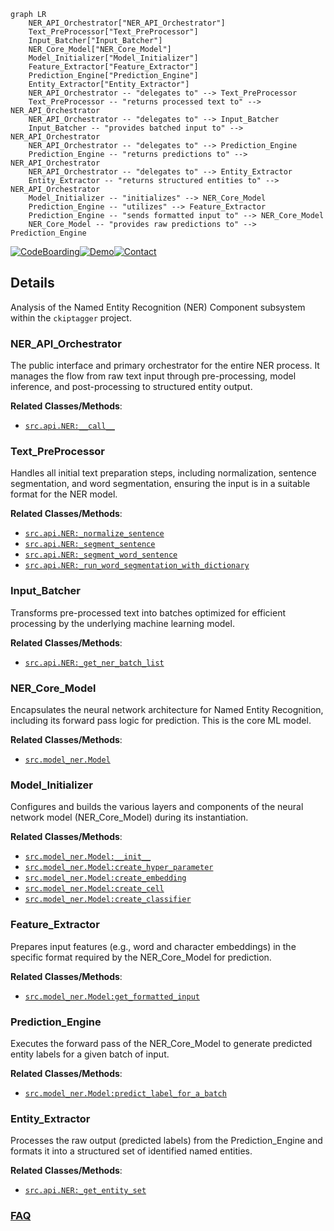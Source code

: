 ```mermaid
graph LR
    NER_API_Orchestrator["NER_API_Orchestrator"]
    Text_PreProcessor["Text_PreProcessor"]
    Input_Batcher["Input_Batcher"]
    NER_Core_Model["NER_Core_Model"]
    Model_Initializer["Model_Initializer"]
    Feature_Extractor["Feature_Extractor"]
    Prediction_Engine["Prediction_Engine"]
    Entity_Extractor["Entity_Extractor"]
    NER_API_Orchestrator -- "delegates to" --> Text_PreProcessor
    Text_PreProcessor -- "returns processed text to" --> NER_API_Orchestrator
    NER_API_Orchestrator -- "delegates to" --> Input_Batcher
    Input_Batcher -- "provides batched input to" --> NER_API_Orchestrator
    NER_API_Orchestrator -- "delegates to" --> Prediction_Engine
    Prediction_Engine -- "returns predictions to" --> NER_API_Orchestrator
    NER_API_Orchestrator -- "delegates to" --> Entity_Extractor
    Entity_Extractor -- "returns structured entities to" --> NER_API_Orchestrator
    Model_Initializer -- "initializes" --> NER_Core_Model
    Prediction_Engine -- "utilizes" --> Feature_Extractor
    Prediction_Engine -- "sends formatted input to" --> NER_Core_Model
    NER_Core_Model -- "provides raw predictions to" --> Prediction_Engine
```

[![CodeBoarding](https://img.shields.io/badge/Generated%20by-CodeBoarding-9cf?style=flat-square)](https://github.com/CodeBoarding/GeneratedOnBoardings)[![Demo](https://img.shields.io/badge/Try%20our-Demo-blue?style=flat-square)](https://www.codeboarding.org/demo)[![Contact](https://img.shields.io/badge/Contact%20us%20-%20contact@codeboarding.org-lightgrey?style=flat-square)](mailto:contact@codeboarding.org)

## Details

Analysis of the Named Entity Recognition (NER) Component subsystem within the `ckiptagger` project.

### NER_API_Orchestrator
The public interface and primary orchestrator for the entire NER process. It manages the flow from raw text input through pre-processing, model inference, and post-processing to structured entity output.


**Related Classes/Methods**:

- <a href="https://github.com/ckiplab/ckiptagger/blob/master/src/api.py" target="_blank" rel="noopener noreferrer">`src.api.NER:__call__`</a>


### Text_PreProcessor
Handles all initial text preparation steps, including normalization, sentence segmentation, and word segmentation, ensuring the input is in a suitable format for the NER model.


**Related Classes/Methods**:

- <a href="https://github.com/ckiplab/ckiptagger/blob/master/src/api.py" target="_blank" rel="noopener noreferrer">`src.api.NER:_normalize_sentence`</a>
- <a href="https://github.com/ckiplab/ckiptagger/blob/master/src/api.py" target="_blank" rel="noopener noreferrer">`src.api.NER:_segment_sentence`</a>
- <a href="https://github.com/ckiplab/ckiptagger/blob/master/src/api.py" target="_blank" rel="noopener noreferrer">`src.api.NER:_segment_word_sentence`</a>
- <a href="https://github.com/ckiplab/ckiptagger/blob/master/src/api.py" target="_blank" rel="noopener noreferrer">`src.api.NER:_run_word_segmentation_with_dictionary`</a>


### Input_Batcher
Transforms pre-processed text into batches optimized for efficient processing by the underlying machine learning model.


**Related Classes/Methods**:

- <a href="https://github.com/ckiplab/ckiptagger/blob/master/src/api.py" target="_blank" rel="noopener noreferrer">`src.api.NER:_get_ner_batch_list`</a>


### NER_Core_Model
Encapsulates the neural network architecture for Named Entity Recognition, including its forward pass logic for prediction. This is the core ML model.


**Related Classes/Methods**:

- <a href="https://github.com/ckiplab/ckiptagger/blob/master/src/model_ner.py" target="_blank" rel="noopener noreferrer">`src.model_ner.Model`</a>


### Model_Initializer
Configures and builds the various layers and components of the neural network model (NER_Core_Model) during its instantiation.


**Related Classes/Methods**:

- <a href="https://github.com/ckiplab/ckiptagger/blob/master/src/model_ner.py" target="_blank" rel="noopener noreferrer">`src.model_ner.Model:__init__`</a>
- <a href="https://github.com/ckiplab/ckiptagger/blob/master/src/model_ner.py" target="_blank" rel="noopener noreferrer">`src.model_ner.Model:create_hyper_parameter`</a>
- <a href="https://github.com/ckiplab/ckiptagger/blob/master/src/model_ner.py" target="_blank" rel="noopener noreferrer">`src.model_ner.Model:create_embedding`</a>
- <a href="https://github.com/ckiplab/ckiptagger/blob/master/src/model_ner.py" target="_blank" rel="noopener noreferrer">`src.model_ner.Model:create_cell`</a>
- <a href="https://github.com/ckiplab/ckiptagger/blob/master/src/model_ner.py" target="_blank" rel="noopener noreferrer">`src.model_ner.Model:create_classifier`</a>


### Feature_Extractor
Prepares input features (e.g., word and character embeddings) in the specific format required by the NER_Core_Model for prediction.


**Related Classes/Methods**:

- <a href="https://github.com/ckiplab/ckiptagger/blob/master/src/model_ner.py" target="_blank" rel="noopener noreferrer">`src.model_ner.Model:get_formatted_input`</a>


### Prediction_Engine
Executes the forward pass of the NER_Core_Model to generate predicted entity labels for a given batch of input.


**Related Classes/Methods**:

- <a href="https://github.com/ckiplab/ckiptagger/blob/master/src/model_ner.py" target="_blank" rel="noopener noreferrer">`src.model_ner.Model:predict_label_for_a_batch`</a>


### Entity_Extractor
Processes the raw output (predicted labels) from the Prediction_Engine and formats it into a structured set of identified named entities.


**Related Classes/Methods**:

- <a href="https://github.com/ckiplab/ckiptagger/blob/master/src/api.py" target="_blank" rel="noopener noreferrer">`src.api.NER:_get_entity_set`</a>




### [FAQ](https://github.com/CodeBoarding/GeneratedOnBoardings/tree/main?tab=readme-ov-file#faq)